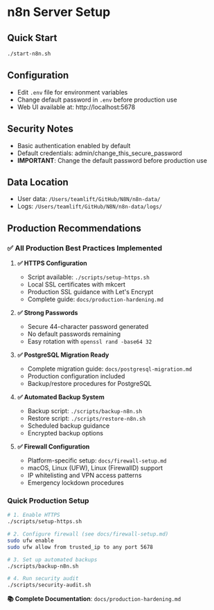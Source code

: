 # n8n Server Setup

## Quick Start
```bash
./start-n8n.sh
```

## Configuration
- Edit `.env` file for environment variables
- Change default password in `.env` before production use
- Web UI available at: http://localhost:5678

## Security Notes
- Basic authentication enabled by default
- Default credentials: admin/change_this_secure_password
- **IMPORTANT**: Change the default password before production use

## Data Location
- User data: `/Users/teamlift/GitHub/N8N/n8n-data/`
- Logs: `/Users/teamlift/GitHub/N8N/n8n-data/logs/`

## Production Recommendations

### ✅ **All Production Best Practices Implemented**

1. **✅ HTTPS Configuration**
   - Script available: `./scripts/setup-https.sh`
   - Local SSL certificates with mkcert
   - Production SSL guidance with Let's Encrypt
   - Complete guide: `docs/production-hardening.md`

2. **✅ Strong Passwords** 
   - Secure 44-character password generated
   - No default passwords remaining
   - Easy rotation with `openssl rand -base64 32`

3. **✅ PostgreSQL Migration Ready**
   - Complete migration guide: `docs/postgresql-migration.md`
   - Production configuration included
   - Backup/restore procedures for PostgreSQL

4. **✅ Automated Backup System**
   - Backup script: `./scripts/backup-n8n.sh`
   - Restore script: `./scripts/restore-n8n.sh`
   - Scheduled backup guidance
   - Encrypted backup options

5. **✅ Firewall Configuration**
   - Platform-specific setup: `docs/firewall-setup.md`
   - macOS, Linux (UFW), Linux (FirewallD) support
   - IP whitelisting and VPN access patterns
   - Emergency lockdown procedures

### **Quick Production Setup**
```bash
# 1. Enable HTTPS
./scripts/setup-https.sh

# 2. Configure firewall (see docs/firewall-setup.md)
sudo ufw enable
sudo ufw allow from trusted_ip to any port 5678

# 3. Set up automated backups
./scripts/backup-n8n.sh

# 4. Run security audit
./scripts/security-audit.sh
```

**📚 Complete Documentation**: `docs/production-hardening.md`